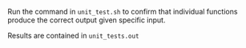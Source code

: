 Run the command in `unit_test.sh` to confirm that individual functions produce the correct output given specific input.

Results are contained in `unit_tests.out`